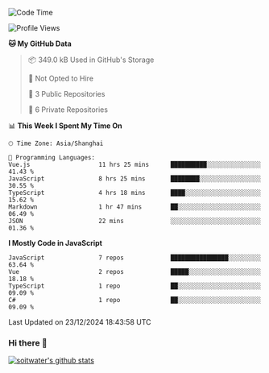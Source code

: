<!--START_SECTION:waka-->
![Code Time](http://img.shields.io/badge/Code%20Time-4%2C421%20hrs%2033%20mins-blue)

![Profile Views](http://img.shields.io/badge/Profile%20Views-0-blue)

**🐱 My GitHub Data** 

> 📦 349.0 kB Used in GitHub's Storage 
 > 
> 🚫 Not Opted to Hire
 > 
> 📜 3 Public Repositories 
 > 
> 🔑 6 Private Repositories 
 > 
📊 **This Week I Spent My Time On** 

```text
🕑︎ Time Zone: Asia/Shanghai

💬 Programming Languages: 
Vue.js                   11 hrs 25 mins      ██████████░░░░░░░░░░░░░░░   41.43 % 
JavaScript               8 hrs 25 mins       ████████░░░░░░░░░░░░░░░░░   30.55 % 
TypeScript               4 hrs 18 mins       ████░░░░░░░░░░░░░░░░░░░░░   15.62 % 
Markdown                 1 hr 47 mins        ██░░░░░░░░░░░░░░░░░░░░░░░   06.49 % 
JSON                     22 mins             ░░░░░░░░░░░░░░░░░░░░░░░░░   01.36 % 
```

**I Mostly Code in JavaScript** 

```text
JavaScript               7 repos             ████████████████░░░░░░░░░   63.64 % 
Vue                      2 repos             █████░░░░░░░░░░░░░░░░░░░░   18.18 % 
TypeScript               1 repo              ██░░░░░░░░░░░░░░░░░░░░░░░   09.09 % 
C#                       1 repo              ██░░░░░░░░░░░░░░░░░░░░░░░   09.09 % 
```




 Last Updated on 23/12/2024 18:43:58 UTC
<!--END_SECTION:waka-->

### Hi there 👋
[![soitwater's github stats](https://github-readme-stats.vercel.app/api?username=soitwater)](https://github.com/soitwater/github-readme-stats)
